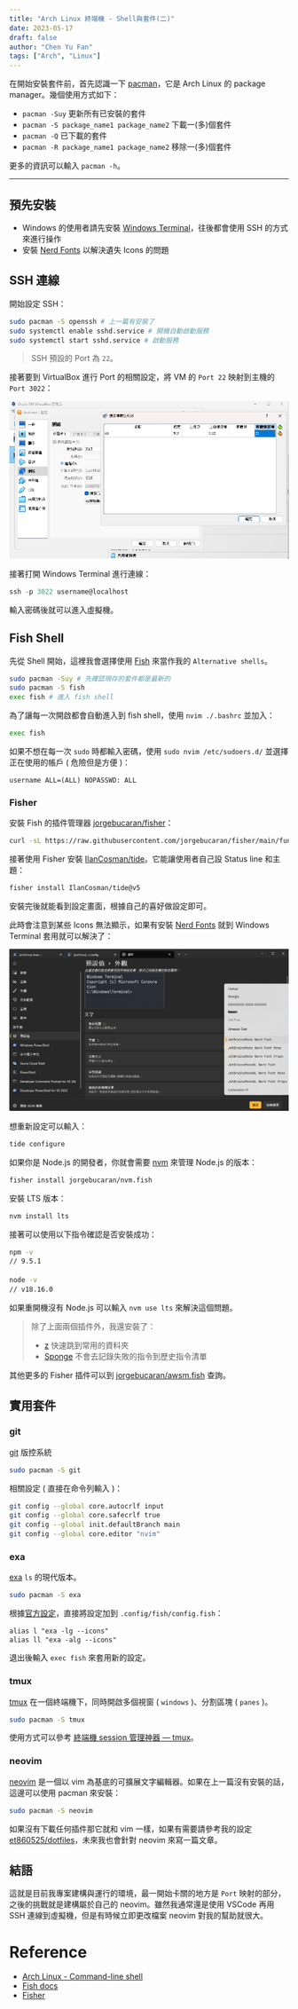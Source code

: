```yaml
---
title: "Arch Linux 終端機 - Shell與套件(二)"
date: 2023-05-17
draft: false
author: "Chen Yu Fan"
tags: ["Arch", "Linux"]
---
```


在開始安裝套件前，首先認識一下 [pacman](https://wiki.archlinux.org/title/pacman)，它是 Arch Linux 的 package manager。幾個使用方式如下：

- `pacman -Suy` 更新所有已安裝的套件
- `pacman -S package_name1 package_name2` 下載一(多)個套件
- `pacman -Q` 已下載的套件
- `pacman -R package_name1 package_name2` 移除一(多)個套件

更多的資訊可以輸入 `pacman -h`。

---

## 預先安裝

- Windows 的使用者請先安裝 [Windows Terminal](https://apps.microsoft.com/store/detail/windows-terminal/9N0DX20HK701?hl=zh-tw&gl=tw&icid=CatNavSoftwareWindowsApps)，往後都會使用 SSH 的方式來進行操作
- 安裝 [Nerd Fonts](https://www.nerdfonts.com/) 以解決遺失 Icons 的問題

## SSH 連線

開始設定 SSH：

```bash
sudo pacman -S openssh # 上一篇有安裝了
sudo systemctl enable sshd.service # 開機自動啟動服務
sudo systemctl start sshd.service # 啟動服務
```

> SSH 預設的 Port 為 `22`。

接著要到 VirtualBox 進行 Port 的相關設定，將 VM 的 `Port 22` 映射到主機的 `Port 3022`：

![Arch-port-setting.png](/images/Arch-linux/Arch-port-setting.png)

接著打開 Windows Terminal 進行連線：

```powershell
ssh -p 3022 username@localhost
```

輸入密碼後就可以進入虛擬機。

## Fish Shell

先從 Shell 開始，這裡我會選擇使用 [Fish](https://fishshell.com/) 來當作我的 `Alternative shells`。

```bash
sudo pacman -Suy # 先確認現存的套件都是最新的
sudo pacman -S fish
exec fish # 進入 fish shell
```

為了讓每一次開啟都會自動進入到 fish shell，使用 `nvim ./.bashrc` 並加入：

```bash
exec fish
```

如果不想在每一次 `sudo` 時都輸入密碼，使用 `sudo nvim /etc/sudoers.d/` 並選擇正在使用的帳戶 ( 危險但是方便 )：

```text
username ALL=(ALL) NOPASSWD: ALL
```

### Fisher

安裝 Fish 的插件管理器 [jorgebucaran/fisher](https://github.com/jorgebucaran/fisher)：

```bash
curl -sL https://raw.githubusercontent.com/jorgebucaran/fisher/main/functions/fisher.fish | source && fisher install jorgebucaran/fisher
```

接著使用 Fisher 安裝 [IlanCosman/tide](https://github.com/IlanCosman/tide)。它能讓使用者自己設 Status line 和主題：

```bash
fisher install IlanCosman/tide@v5
```

安裝完後就能看到設定畫面，根據自己的喜好做設定即可。

此時會注意到某些 Icons 無法顯示，如果有安裝 [Nerd Fonts](https://www.nerdfonts.com/) 就到  Windows Terminal 套用就可以解決了：

![Arch-nerd-fonts.png](/images/Arch-linux/Arch-nerd-fonts.png)

想重新設定可以輸入：

```bash
tide configure
```

如果你是 Node.js 的開發者，你就會需要 [nvm](https://github.com/jorgebucaran/nvm.fish) 來管理 Node.js 的版本：

```bash
fisher install jorgebucaran/nvm.fish
```

安裝 LTS 版本：

```bash
nvm install lts
```

接著可以使用以下指令確認是否安裝成功：

```bash
npm -v
// 9.5.1

node -v
// v18.16.0
```

如果重開機沒有 Node.js 可以輸入 `nvm use lts` 來解決這個問題。

> 除了上面兩個插件外，我還安裝了：
> - [z](https://github.com/jethrokuan/z) 快速跳到常用的資料夾
> - [Sponge](https://github.com/meaningful-ooo/sponge) 不會去記錄失敗的指令到歷史指令清單

其他更多的 Fisher 插件可以到 [jorgebucaran/awsm.fish](https://github.com/jorgebucaran/awsm.fish) 查詢。

## 實用套件

### git

[git](https://git-scm.com/) 版控系統

```bash
sudo pacman -S git
```

相關設定 ( 直接在命令列輸入 )：

```bash
git config --global core.autocrlf input
git config --global core.safecrlf true
git config --global init.defaultBranch main
git config --global core.editor "nvim"
```

### exa

[exa](https://the.exa.website/)  `ls` 的現代版本。

```bash
sudo pacman -S exa
```

根據[官方設定](https://fishshell.com/docs/current/cmds/alias.html)，直接將設定加到 `.config/fish/config.fish`：

```fish
alias l "exa -lg --icons"
alias ll "exa -alg --icons"
```

退出後輸入 `exec fish` 來套用新的設定。

### tmux

[tmux](https://github.com/tmux/tmux) 在一個終端機下，同時開啟多個視窗 ( `windows` )、分割區塊 ( `panes` )。

```bash
sudo pacman -S tmux
```

使用方式可以參考 [終端機 session 管理神器 — tmux](https://larrylu.blog/tmux-33a24e595fbc)。

### neovim

[neovim](https://neovim.io/) 是一個以 vim 為基底的可擴展文字編輯器。如果在上一篇沒有安裝的話，這邊可以使用 pacman 來安裝：

```bash
sudo pacman -S neovim
```

如果沒有下載任何插件那它就和 vim 一樣，如果有需要請參考我的設定 [et860525/dotfiles](https://github.com/et860525/dotfiles)，未來我也會針對 neovim 來寫一篇文章。

## 結語

這就是目前我專案建構與運行的環境，最一開始卡關的地方是 `Port` 映射的部分，之後的挑戰就是建構屬於自己的 neovim。雖然我通常還是使用 VSCode 再用 SSH 連線到虛擬機，但是有時候立即更改檔案 neovim 對我的幫助就很大。

# Reference

- [Arch Linux - Command-line shell](https://wiki.archlinux.org/title/command-line_shell)
- [Fish docs](https://fishshell.com/docs/current/index.html)
- [Fisher](https://github.com/jorgebucaran/fisher)